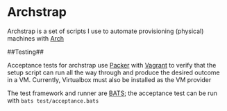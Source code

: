 # Archstrap

Archstrap is a set of scripts I use to automate provisioning (physical) machines with [Arch](https://wiki.archlinux.org)

##Testing##

Acceptance tests for archstrap use [Packer](https://packer.io) with [Vagrant](https://www.vagrantup.com)
to verify that the setup script can run all the way through and produce the desired outcome in a VM.
Currently, Virtualbox must also be installed as the VM provider

The test framework and runner are [BATS](https://github.com/sstephenson/bats); the acceptance test can be run with `bats test/acceptance.bats`
